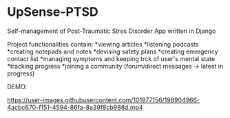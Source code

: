 # UpSense-PTSD
Self-management of Post-Traumatic Stres Disorder App written in Django

Project functionalities contain:
  *viewing articles
  *listening podcasts
  *creating notepads and notes
  *devising safety plans
  *creating emergency contact list
  *managing symptoms and keeping trck of user's mental state
  *tracking progress
  *joining a community (forum/direct messages -> latest in progress)


DEMO:

https://user-images.githubusercontent.com/101977156/198904966-4acbc670-f151-4594-86fa-8a39f8cb988d.mp4

